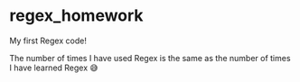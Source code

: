 # regex_homework
My first Regex code!

The number of times I have used Regex is the same as the number of times I have learned Regex 😅
